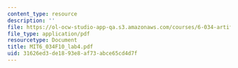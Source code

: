 ```yaml
---
content_type: resource
description: ''
file: https://ol-ocw-studio-app-qa.s3.amazonaws.com/courses/6-034-artificial-intelligence-fall-2010/31626ed3de1893e8af73abce65cd4d7f_MIT6_034F10_lab4.pdf
file_type: application/pdf
resourcetype: Document
title: MIT6_034F10_lab4.pdf
uid: 31626ed3-de18-93e8-af73-abce65cd4d7f
---
```

